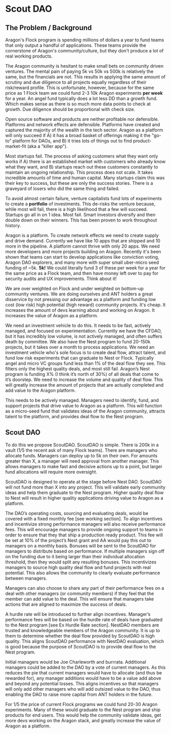 # Scout DAO

## The Problem / Background 

Aragon's Flock program is spending millions of dollars a year to fund teams that only output a handful of applications. These teams provide the cornerstone of Aragon's community/culture, but they don't produce a lot of real working products.

The Aragon community is hesitant to make small bets on community driven ventures. The mental pain of paying 5k vs 50k vs 500k is relatively the same, but the financials are not. This results in applying the same amount of scrutiny and due diligence to all projects equally regardless of their risk/reward profile. This is unfortunate, however, because for the same price as 1 Flock team we could fund 2-3 10k Aragon experiments **per week** for a year. An angel fund typically does a lot less DD than a growth fund. Which makes sense as there is so much more data points to check at growth. Due diligence should be proportional with check size.

Open source software and products are neither profitable nor defensible. Platforms and network effects are defensible. Platforms have created and captured the majority of the wealth in the tech sector. Aragon as a platform will only succeed if A) it has a broad basket of offerings making it the "go-to" platform for DAOs, and B) it tries lots of things out to find product-market-fit (aka a "killer app").

Most startups fail. The process of asking customers what they want only works if A) there is an established market with customers who already know what they want, and B) startups reach out these customers constantly to maintain an ongoing relationship. This process does not scale. It takes incredible amounts of time and human capital. Many startups claim this was their key to success, but these are only the success stories. There is a graveyard of losers who did the same thing and failed.

To avoid almost certain failure, venture capitalists fund lots of experiments to create a **portfolio** of investments. This de-risks the venture because, while most will fail, there is a high likelihood that a few will succeed. Startups go all in on 1 idea. Most fail. Smart investors diversify and then double down on their winners. This has been proven to work throughout history. 

Aragon is a platform. To create network effects we need to create supply and drive demand. Currently we have like 10 apps that are shipped and 10 more in the pipeline. A platform cannot thrive with only 20 apps. We need more developers and more projects building on Aragon. Recently it's been shown that teams can start to develop applications like conviction voting, Aragon DAO explorers, and many more with super small uber-micro seed funding of ~5k. **5k!** We could literally fund 3 of these per week for a year for the same price as a Flock team, and then have money left over to pay for security audits and UX improvements. Think about it! 

We are over weighted on Flock and under weighted on bottom-up community ventures. We are doing ourselves and ANT holders a great disservice by not pressing our advantage as a platform and funding low cost (low risk) high potential (high reward) community projects. It's cheap. It increases the amount of devs learning about and working on Aragon. It increases the value of Aragon as a platform.

We need an investment vehicle to do this. It needs to be fast, actively managed, and focused on experimentation. Currently we have the CFDAO, but it has incredibly low volume, is not actively managed, and often suffers death by committee. We also have the Nest program to fund 20-150k projects, but it takes over a month to process applications. We need an investment vehicle who's sole focus is to create deal flow, attract talent, and fund low risk experiments that can graduate to Nest or Flock. Typically angel and micro VC groups fund less than 1% of the deal flow they see. This filters only the highest quality deals, and most still fail. Aragon’s Nest program is funding X% (I think it’s north of 30%) of all deals that come to it’s doorstep. We need to increase the volume and quality of deal flow. This will greatly increase the amount of projects that are actually completed and add value to the Aragon platform.

This needs to be actively managed. Managers need to identify, fund, and support projects that drive value to Aragon as a platform. This will function as a micro-seed fund that validates ideas of the Aragon community, attracts talent to the platform, and provides deal flow to the Nest program. 

## Scout DAO

To do this we propose ScoutDAO. ScoutDAO is simple. There is 200k in a vault (1/5 the recent ask of many Flock teams). There are managers who allocate funds. Managers can deploy up to 5k on their own. For amounts greater than X, a manager will need approval from another manager. This allows managers to make fast and decisive actions up to a point, but larger fund allocations will require more oversight. 

ScoutDAO is designed to operate at the stage before Nest DAO.  ScoutDAO will not fund more than X into any project. This will validate early community ideas and help them graduate to the Nest program. Higher quality deal flow to Nest will result in higher quality applications driving value to Aragon as a platform. 

The DAO’s operating costs, sourcing and evaluating deals, would be covered with a fixed monthly fee [see working section]. To align incentives and incentivize strong performance managers will also receive performance fees.  This will encourage managers to provide ongoing support to teams in order to ensure that they that ship a production ready product. This fee will be set at 10% of the project’s Nest grant and AA would pay this out to managers on a monthly basis. Bonuses will be sent to the ScoutDAO for managers to distribute based on performance. If multiple managers sign off on the funding due to it being larger than their individual allocation threshold, then they would split any resulting bonuses. This incentivizes managers to source high quality deal flow and fund projects with real potential. This also allows the community to clearly evaluate performance between managers.

Managers can also choose to share any part of their performance fees on a deal with other managers (or community members) if they feel that the member can add value to the deal. This will ensure that managers take actions that are aligned to maximize the success of deals. 

A hurdle rate will be introduced to further align incentives. Manager’s performance fees will be based on the hurdle rate of deals have graduated to the Nest program [see Ex Hurdle Rate section]. NestDAO members are trusted and knowledgeable members of the Aragon community. It is up to them to determine whether the deal flow provided by ScoutDAO is high quality. This aligns ScoutDAO performance with NestDAO evaluation, which is good because the purpose of ScoutDAO is to provide deal flow to the Nest program. 

Initial managers would be Joe Charleworth and burrrata. Additional managers could be added to the DAO by a vote of current managers. As this reduces the pie that current managers would have to allocate (and thus be rewarded for), any manager additions would have to be a value add above and beyond any potential losses. This aligns incentives so that managers will only add other managers who will add outsized value to the DAO, thus enabling the DAO to raise more capital from ANT holders in the future. 

For 1/5 the price of current Flock programs we could fund 20-30 Aragon experiments. Many of these would graduate to the Nest program and ship products for end users. This would help the community validate ideas, get more devs working on the Aragon stack, and greatly increase the value of Aragon as a platform. 
